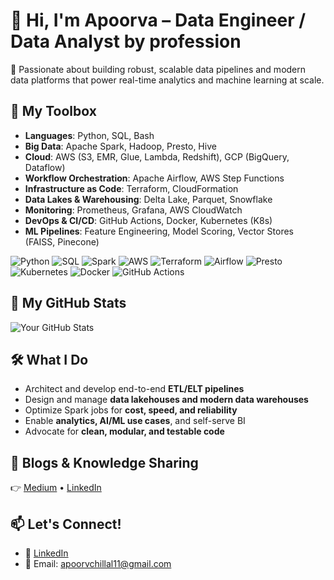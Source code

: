 # 👋 Hi, I'm Apoorva – Data Engineer / Data Analyst by profession
🚀 Passionate about building robust, scalable data pipelines and modern data platforms that power real-time analytics and machine learning at scale.
## 🧰 My Toolbox
- **Languages**: Python, SQL, Bash
- **Big Data**: Apache Spark, Hadoop, Presto, Hive
- **Cloud**: AWS (S3, EMR, Glue, Lambda, Redshift), GCP (BigQuery, Dataflow)
- **Workflow Orchestration**: Apache Airflow, AWS Step Functions
- **Infrastructure as Code**: Terraform, CloudFormation
- **Data Lakes & Warehousing**: Delta Lake, Parquet, Snowflake
- **Monitoring**: Prometheus, Grafana, AWS CloudWatch
- **DevOps & CI/CD**: GitHub Actions, Docker, Kubernetes (K8s)
- **ML Pipelines**: Feature Engineering, Model Scoring, Vector Stores (FAISS, Pinecone)

![Python](https://img.shields.io/badge/-Python-333333?style=flat&logo=python)
![SQL](https://img.shields.io/badge/-SQL-333333?style=flat&logo=SQL)
![Spark](https://img.shields.io/badge/-PySpark-333333?style=flat&logo=apache-spark)
![AWS](https://img.shields.io/badge/-AWS-333333?style=flat&logo=amazon-aws)
![Terraform](https://img.shields.io/badge/-Terraform-333333?style=flat&logo=terraform)
![Airflow](https://img.shields.io/badge/-Airflow-333333?style=flat&logo=apache-airflow)
![Presto](https://img.shields.io/badge/-Presto-333333?style=flat)
![Kubernetes](https://img.shields.io/badge/-Kubernetes-333333?style=flat&logo=kubernetes)
![Docker](https://img.shields.io/badge/-Docker-333333?style=flat&logo=docker)
![GitHub Actions](https://img.shields.io/badge/-CI/CD-333333?style=flat&logo=github-actions)
## 🧰 My GitHub Stats
![Your GitHub Stats](https://github-readme-stats.vercel.app/api?username=Apoorva-888&show_icons=true&theme=radical&count_private=true)
## 🛠️ What I Do
- Architect and develop end-to-end **ETL/ELT pipelines**
- Design and manage **data lakehouses and modern data warehouses**
- Optimize Spark jobs for **cost, speed, and reliability**
- Enable **analytics, AI/ML use cases**, and self-serve BI
- Advocate for **clean, modular, and testable code**

## 📘 Blogs & Knowledge Sharing
👉 [Medium](https://medium.com/@yourusername) • [LinkedIn](https://linkedin.com/in/yourusername)

## 📫 Let's Connect!
- 💼 [LinkedIn]([https://linkedin.com/in/yourusername](https://www.linkedin.com/in/apoorvachillal/))
- 💌 Email: apoorvchillal11@gmail.com
